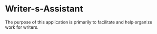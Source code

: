 # Writer-s-Assistant
 The purpose of this application is primarily to facilitate and help organize work for writers.
